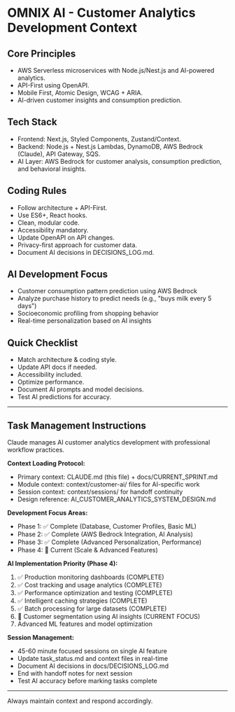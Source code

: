 # OMNIX AI - Customer Analytics Development Context

## Core Principles
- AWS Serverless microservices with Node.js/Nest.js and AI-powered analytics.
- API-First using OpenAPI.
- Mobile First, Atomic Design, WCAG + ARIA.
- AI-driven customer insights and consumption prediction.

## Tech Stack
- Frontend: Next.js, Styled Components, Zustand/Context.
- Backend: Node.js + Nest.js Lambdas, DynamoDB, AWS Bedrock (Claude), API Gateway, SQS.
- AI Layer: AWS Bedrock for customer analysis, consumption prediction, and behavioral insights.

## Coding Rules
- Follow architecture + API-First.
- Use ES6+, React hooks.
- Clean, modular code.
- Accessibility mandatory.
- Update OpenAPI on API changes.
- Privacy-first approach for customer data.
- Document AI decisions in DECISIONS_LOG.md.

## AI Development Focus
- Customer consumption pattern prediction using AWS Bedrock
- Analyze purchase history to predict needs (e.g., "buys milk every 5 days")
- Socioeconomic profiling from shopping behavior
- Real-time personalization based on AI insights

## Quick Checklist
- Match architecture & coding style.
- Update API docs if needed.
- Accessibility included.
- Optimize performance.
- Document AI prompts and model decisions.
- Test AI predictions for accuracy.

---

## Task Management Instructions

Claude manages AI customer analytics development with professional workflow practices.

**Context Loading Protocol:**
- Primary context: CLAUDE.md (this file) + docs/CURRENT_SPRINT.md
- Module context: context/customer-ai/ files for AI-specific work
- Session context: context/sessions/ for handoff continuity
- Design reference: AI_CUSTOMER_ANALYTICS_SYSTEM_DESIGN.md

**Development Focus Areas:**
- Phase 1: ✅ Complete (Database, Customer Profiles, Basic ML)
- Phase 2: ✅ Complete (AWS Bedrock Integration, AI Analysis)
- Phase 3: ✅ Complete (Advanced Personalization, Performance)
- Phase 4: 🚀 Current (Scale & Advanced Features)

**AI Implementation Priority (Phase 4):**
1. ✅ Production monitoring dashboards (COMPLETE)
2. ✅ Cost tracking and usage analytics (COMPLETE)
3. ✅ Performance optimization and testing (COMPLETE)
4. ✅ Intelligent caching strategies (COMPLETE)
5. ✅ Batch processing for large datasets (COMPLETE)
6. 🚀 Customer segmentation using AI insights (CURRENT FOCUS)
7. Advanced ML features and model optimization

**Session Management:**
- 45-60 minute focused sessions on single AI feature
- Update task_status.md and context files in real-time
- Document AI decisions in docs/DECISIONS_LOG.md
- End with handoff notes for next session
- Test AI accuracy before marking tasks complete

---

Always maintain context and respond accordingly.
